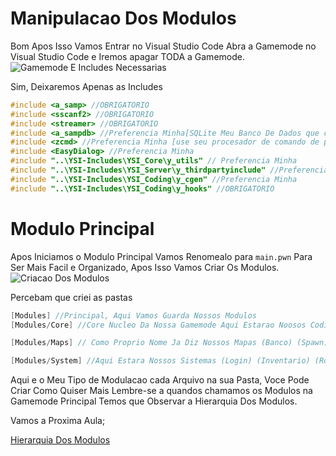 # Manipulacao Dos Modulos

Bom Apos Isso Vamos Entrar no Visual Studio Code
Abra a Gamemode no Visual Studio Code e Iremos apagar TODA a Gamemode.
![Gamemode E Includes Necessarias](../Imagens/Gamemode3.png)

Sim, Deixaremos Apenas as Includes 

```c
#include <a_samp> //OBRIGATORIO
#include <sscanf2> //OBRIGATORIO
#include <streamer> //OBRIGATORIO
#include <a_sampdb> //Preferencia Minha[SQLite Meu Banco De Dados que custumo usar]
#include <zcmd> //Preferencia Minha [use seu procesador de comando de preferencia]
#include <EasyDialog> //Preferencia Minha
#include "..\YSI-Includes\YSI_Core\y_utils" // Preferencia Minha
#include "..\YSI-Includes\YSI_Server\y_thirdpartyinclude" //Preferencia Minha
#include "..\YSI-Includes\YSI_Coding\y_cgen" //Preferencia Minha
#include "..\YSI-Includes\YSI_Coding\y_hooks" //OBRIGATORIO
```

# Modulo Principal

Apos Iniciamos o Modulo Principal Vamos Renomealo para `main.pwn` Para Ser Mais Facil e Organizado, Apos Isso Vamos Criar Os Modulos.
![Criacao Dos Modulos](../Imagens/Gamemode4.png)

Percebam que criei as pastas
```c
[Modules] //Principal, Aqui Vamos Guarda Nossos Modulos
[Modules/Core] //Core Nucleo Da Nossa Gamemode Aqui Estarao Noosos Codigos Internos(Variaveis) (Stocks) (Macros) (Defines)

[Modules/Maps] // Como Proprio Nome Ja Diz Nossos Mapas (Banco) (Spawn) (Loja1) (Prefeitura)

[Modules/System] //Aqui Estara Nossos Sistemas (Login) (Inventario) (Rodape) (Velocimetro)
```

Aqui e o Meu Tipo de Modulacao cada Arquivo na sua Pasta, Voce Pode Criar Como Quiser Mais Lembre-se a quandos chamamos os Modulos na Gamemode Principal Temos que Observar a Hierarquia Dos Modulos.

Vamos a Proxima Aula;

[Hierarquia Dos Modulos](../Aulas/curso2.md)